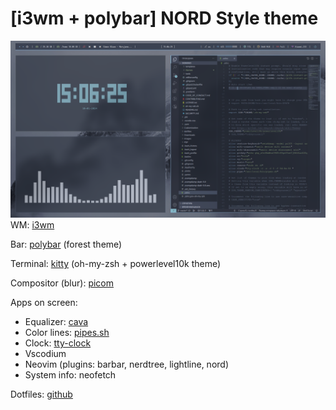 # [i3wm + polybar] NORD Style theme
![Preview](https://github.com/diominvd/dotfiles/blob/main/preview/preview1.png)
WM: [i3wm](https://github.com/i3/i3)

Bar: [polybar](https://github.com/polybar/polybar?ysclid=lr7qpl3u4260871930) (forest theme)

Terminal: [kitty](https://sw.kovidgoyal.net/kitty/) (oh-my-zsh + powerlevel10k theme)

Compositor (blur): [picom](https://github.com/micro-hawk/picom?ysclid=lr7qtcnvni16476012)

Apps on screen:
* Equalizer: [cava](https://github.com/karlstav/cava?ysclid=lr7qqzqy7q410765852)
* Color lines: [pipes.sh](https://github.com/pipeseroni/pipes.sh?ysclid=lr7qrfa1ul578486019)
* Clock: [tty-clock](https://github.com/xorg62/tty-clock?ysclid=lr7qruoc81139001685)
* Vscodium
* Neovim (plugins: barbar, nerdtree, lightline, nord)
* System info: neofetch

Dotfiles: [github](https://github.com/diominvd/dotfiles/tree/main)
